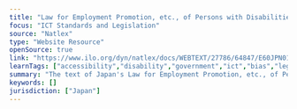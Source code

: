 ```yaml
---
title: "Law for Employment Promotion, etc., of Persons with Disabilities "
focus: "ICT Standards and Legislation"
source: "Natlex"
type: "Website Resource"
openSource: true
link: "https://www.ilo.org/dyn/natlex/docs/WEBTEXT/27786/64847/E60JPN01.htm"
learnTags: ["accessibility","disability","government","ict","bias","legislationAndLaw","rights","employment","fairness"]
summary: "The text of Japan's Law for Employment Promotion, etc., of Persons with Disabilities."
keywords: []
jurisdiction: ["Japan"]
---
```

